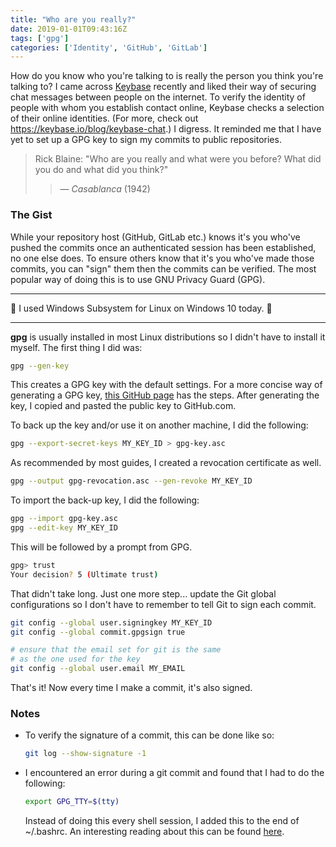 ```yaml
---
title: "Who are you really?"
date: 2019-01-01T09:43:16Z
tags: ['gpg']
categories: ['Identity', 'GitHub', 'GitLab']
---
```


How do you know who you're talking to is really the person you think you're talking to? I came across [Keybase](https://keybase.io/) recently and liked their way of securing chat messages between people on the internet. To verify the identity of people with whom you establish contact online, Keybase checks a selection of their online identities. (For more, check out https://keybase.io/blog/keybase-chat.)  I digress. It reminded me that I have yet to set up a GPG key to sign my commits to public repositories.

> Rick Blaine: "Who are you really and what were you before? What did you do and what did you think?"
>
>> &mdash; _Casablanca_ (1942)

### The Gist
While your repository host (GitHub, GitLab etc.) knows it's you who've pushed the commits once an authenticated session has been established, no one else does. To ensure others know that it's you who've made those commits, you can "sign" them then the commits can be verified. The most popular way of doing this is to use GNU Privacy Guard (GPG).

----

:bell: I used Windows Subsystem for Linux on Windows 10 today. :bell:

----

__gpg__ is usually installed in most Linux distributions so I didn't have to install it myself. The first thing I did was:

```bash
gpg --gen-key
```

This creates a GPG key with the default settings. For a more concise way of generating a GPG key, [this GitHub page](https://help.github.com/articles/generating-a-new-gpg-key/) has the steps. After generating the key, I copied and pasted the public key to GitHub.com.

To back up the key and/or use it on another machine, I did the following:

```bash
gpg --export-secret-keys MY_KEY_ID > gpg-key.asc
```

As recommended by most guides, I created a revocation certificate as well.

```bash
gpg --output gpg-revocation.asc --gen-revoke MY_KEY_ID
```

To import the back-up key, I did the following:

```bash
gpg --import gpg-key.asc
gpg --edit-key MY_KEY_ID
```

This will be followed by a prompt from GPG.

```bash
gpg> trust
Your decision? 5 (Ultimate trust)
```

That didn't take long. Just one more step... update the Git global configurations so I don't have to remember to tell Git to sign each commit.

```bash
git config --global user.signingkey MY_KEY_ID
git config --global commit.gpgsign true

# ensure that the email set for git is the same
# as the one used for the key
git config --global user.email MY_EMAIL
```

That's it! Now every time I make a commit, it's also signed.

### Notes
* To verify the signature of a commit, this can be done like so:
    ```bash
    git log --show-signature -1
    ```
* I encountered an error during a git commit and found that I had to do the following:
  
    ```bash
    export GPG_TTY=$(tty)
    ```

    Instead of doing this every shell session, I added this to the end of ~/.bashrc. An interesting reading about this can be found [here](https://stackoverflow.com/questions/41052538/git-error-gpg-failed-to-sign-data).
